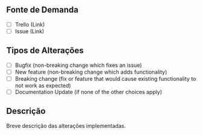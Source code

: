 ## Fonte de Demanda

- [ ] Trello (Link)
- [ ] Issue (Link)

## Tipos de Alterações

- [ ] Bugfix (non-breaking change which fixes an issue)
- [ ] New feature (non-breaking change which adds functionality)
- [ ] Breaking change (fix or feature that would cause existing functionality to not work as expected)
- [ ] Documentation Update (if none of the other choices apply)

## Descrição

Breve descrição das alterações implementadas.



